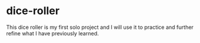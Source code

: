 # dice-roller
This dice roller is my first solo project and I will use it to practice and further refine what I have previously learned.